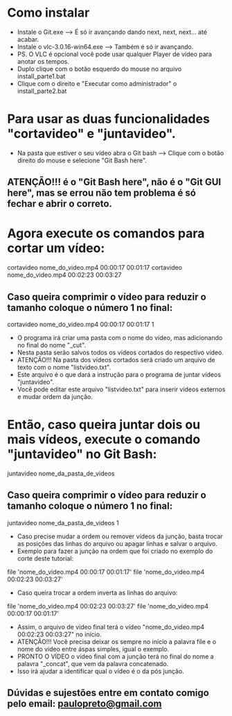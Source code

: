 ﻿# Como instalar
* Instale o Git.exe --> É só ir avançando dando next, next, next... até acabar.
* Instale o vlc-3.0.16-win64.exe --> Também é só ir avançando.
* PS. O VLC é opcional você pode usar qualquer Player de vídeo para anotar os tempos. 
* Duplo clique com o botão esquerdo do mouse no arquivo install_parte1.bat
* Clique com o direito e "Executar como administrador" o install_parte2.bat

# Para usar as duas funcionalidades "cortavideo" e "juntavideo".
* Na pasta que estiver o seu vídeo abra o Git bash --> Clique com o botão direito do mouse e selecione "Git Bash here".
## ATENÇÃO!!! é o "Git Bash here", não é o "Git GUI here", mas se errou não tem problema é só fechar e abrir o correto.

# Agora execute os comandos para cortar um vídeo:

cortavideo nome_do_video.mp4 00:00:17 00:01:17
cortavideo nome_do_video.mp4 00:02:23 00:03:27


## Caso queira comprimir o vídeo para reduzir o tamanho coloque o número 1 no final:

cortavideo nome_do_video.mp4 00:00:17 00:01:17 1

* O programa irá criar uma pasta com o nome do vídeo, mas adicionando no final do nome "_cut".
* Nesta pasta serão salvos todos os vídeos cortados do respectivo vídeo.
* ATENÇÃO!!! Na pasta dos vídeos cortados será criado um arquivo de texto com o nome "listvideo.txt".
* Este arquivo é o que dará a instrução para o programa de juntar vídeos "juntavideo".
* Você pode editar este arquivo "listvideo.txt" para inserir vídeos externos e mudar ordem da junção.

# Então, caso queira juntar dois ou mais vídeos, execute o comando "juntavideo" no Git Bash:

juntavideo nome_da_pasta_de_videos

## Caso queira comprimir o vídeo para reduzir o tamanho coloque o número 1 no final:

juntavideo nome_da_pasta_de_videos 1


* Caso precise mudar a ordem ou remover vídeos da junção, basta trocar as posições das linhas do arquivo ou apagar linhas e salvar o arquivo.
* Exemplo para fazer a junção na ordem que foi criado no exemplo do corte deste tutorial:

file 'nome_do_video.mp4 00:00:17 00:01:17'
file 'nome_do_video.mp4 00:02:23 00:03:27'


* Caso queira trocar a ordem inverta as linhas do arquivo:

file 'nome_do_video.mp4 00:02:23 00:03:27'
file 'nome_do_video.mp4 00:00:17 00:01:17'


* Assim, o arquivo de vídeo final terá o vídeo "nome_do_video.mp4 00:02:23 00:03:27" no início.
* ATENÇÃO!!! Você precisa deixar os sempre no início a palavra file e o nome do vídeo entre áspas simples, igual o exemplo.
* PRONTO O VÍDEO o vídeo final com a junção terá no final do nome a palavra "_concat", que vem da palavra concatenado.
* Isso irá ajudar a identificar qual o vídeo é o da pós junção.

## Dúvidas e sujestões entre em contato comigo pelo email: paulopreto@gmail.com


